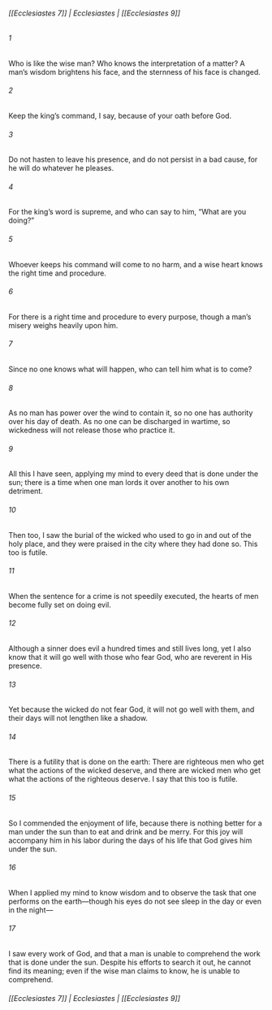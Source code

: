 ###### [[Ecclesiastes 7]] | Ecclesiastes | [[Ecclesiastes 9]]

###### 1
Who is like the wise man? Who knows the interpretation of a matter? A man’s wisdom brightens his face, and the sternness of his face is changed.
###### 2
Keep the king’s command, I say, because of your oath before God.
###### 3
Do not hasten to leave his presence, and do not persist in a bad cause, for he will do whatever he pleases.
###### 4
For the king’s word is supreme, and who can say to him, “What are you doing?”
###### 5
Whoever keeps his command will come to no harm, and a wise heart knows the right time and procedure.
###### 6
For there is a right time and procedure to every purpose, though a man’s misery weighs heavily upon him.
###### 7
Since no one knows what will happen, who can tell him what is to come?
###### 8
As no man has power over the wind to contain it, so no one has authority over his day of death. As no one can be discharged in wartime, so wickedness will not release those who practice it.
###### 9
All this I have seen, applying my mind to every deed that is done under the sun; there is a time when one man lords it over another to his own detriment.
###### 10
Then too, I saw the burial of the wicked who used to go in and out of the holy place, and they were praised in the city where they had done so. This too is futile.
###### 11
When the sentence for a crime is not speedily executed, the hearts of men become fully set on doing evil.
###### 12
Although a sinner does evil a hundred times and still lives long, yet I also know that it will go well with those who fear God, who are reverent in His presence.
###### 13
Yet because the wicked do not fear God, it will not go well with them, and their days will not lengthen like a shadow.
###### 14
There is a futility that is done on the earth: There are righteous men who get what the actions of the wicked deserve, and there are wicked men who get what the actions of the righteous deserve. I say that this too is futile.
###### 15
So I commended the enjoyment of life, because there is nothing better for a man under the sun than to eat and drink and be merry. For this joy will accompany him in his labor during the days of his life that God gives him under the sun.
###### 16
When I applied my mind to know wisdom and to observe the task that one performs on the earth—though his eyes do not see sleep in the day or even in the night—
###### 17
I saw every work of God, and that a man is unable to comprehend the work that is done under the sun. Despite his efforts to search it out, he cannot find its meaning; even if the wise man claims to know, he is unable to comprehend.

###### [[Ecclesiastes 7]] | Ecclesiastes | [[Ecclesiastes 9]]
